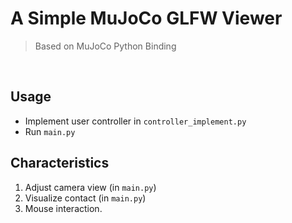 # A Simple MuJoCo GLFW Viewer

> Based on MuJoCo Python Binding



<br>



## Usage

- Implement user controller in `controller_implement.py`
- Run `main.py`

## Characteristics
1. Adjust camera view (in `main.py`)
2. Visualize contact (in `main.py`)
3. Mouse interaction.
